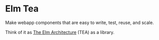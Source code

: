 # Elm Tea

Make webapp components that are easy to write, test, reuse, and scale.

Think of it as [The Elm Architecture][arch] (TEA) as a library.

[arch]: https://github.com/evancz/elm-architecture-tutorial/
